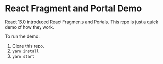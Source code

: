 React Fragment and Portal Demo
====================================

React 16.0 introduced React Fragments and Portals. This repo is just a quick demo of how they work.

To run the demo:

1. Clone [this repo](https://github.com/Craig-Creeger/react-portal-demo).
2. `yarn install`
3. `yarn start`
